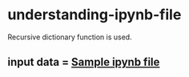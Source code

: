 # understanding-ipynb-file
Recursive dictionary function is used.

## input data = [Sample ipynb file](https://raw.githubusercontent.com/imvickykumar999/understanding-ipynb-file/main/Sample%20ipynb%20file.ipynb)
